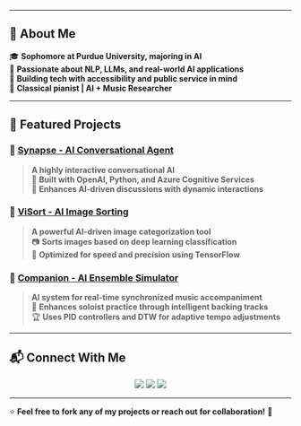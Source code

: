 
---

## 🚀 About Me  
🎓 **Sophomore at Purdue University, majoring in AI**  
🧠 **Passionate about NLP, LLMs, and real-world AI applications**  
🎨 **Building tech with accessibility and public service in mind**  
🎹 **Classical pianist | AI + Music Researcher**  

---

## 📌 Featured Projects  
### 🤖 **[Synapse - AI Conversational Agent](https://github.com/ranavsethi/synapse)**
> **A highly interactive conversational AI**  
> 🧠 **Built with OpenAI, Python, and Azure Cognitive Services**  
> 💬 **Enhances AI-driven discussions with dynamic interactions**  

### 🎨 **[ViSort - AI Image Sorting](https://github.com/ranavsethi/visort)**
> **A powerful AI-driven image categorization tool**  
> 📷 **Sorts images based on deep learning classification**  
> 🎯 **Optimized for speed and precision using TensorFlow**  

### 🎼 **[Companion - AI Ensemble Simulator](https://github.com/ranavsethi/companion)**
> **AI system for real-time synchronized music accompaniment**  
> 🎵 **Enhances soloist practice through intelligent backing tracks**  
> 🏆 **Uses PID controllers and DTW for adaptive tempo adjustments**  

---

## 📬 Connect With Me  
<p align="center">
  <a href="https://www.linkedin.com/in/ranavsethi/"><img src="https://img.shields.io/badge/LinkedIn-0A66C2?style=for-the-badge&logo=linkedin&logoColor=white"></a>
  <a href="https://twitter.com/ranavsethi"><img src="https://img.shields.io/badge/Twitter-1DA1F2?style=for-the-badge&logo=twitter&logoColor=white"></a>
  <a href="https://ranavsethi.dev"><img src="https://img.shields.io/badge/Website-000000?style=for-the-badge&logo=vercel&logoColor=white"></a>
</p>

---

⭐ **Feel free to fork any of my projects or reach out for collaboration!** 🚀  
